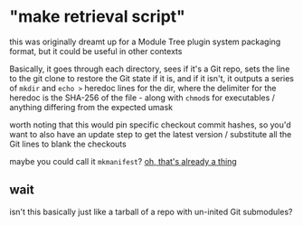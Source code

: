 # "make retrieval script"

this was originally dreamt up for a Module Tree plugin system packaging format, but it could be useful in other contexts

Basically, it goes through each directory, sees if it's a Git repo, sets the line to the git clone to restore the Git state if it is, and if it isn't, it outputs a series of `mkdir` and `echo >` heredoc lines for the dir, where the delimiter for the heredoc is the SHA-256 of the file - along with `chmod`s for executables /  anything differing from the expected umask

worth noting that this would pin specific checkout commit hashes, so you'd want to also have an update step to get the latest version / substitute all the Git lines to blank the checkouts

maybe you could call it `mkmanifest`? [oh, that's already a thing](https://linux.die.net/man/1/mkmanifest)

## wait

isn't this basically just like a tarball of a repo with un-inited Git submodules?
